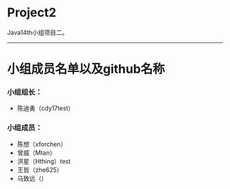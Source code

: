 # Project2
Java14th小组项目二。

---
# 小组成员名单以及github名称
### 小组组长：
* 陈迪勇（cdy17test）
### 小组成员：
* 陈想（xforchen）
* 曾威（Mtan）
* 洪星（Hthing）test
* 王哲（zhe625）
* 马致远（）
